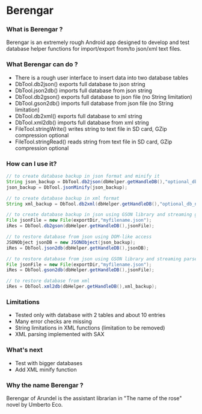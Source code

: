 Berengar
========

### What is Berengar ?

Berengar is an extremely rough Android app designed to develop and test database helper functions for import/export from/to json/xml text files.


### What Berengar can do ?

* There is a rough user interface to insert data into two database tables
* DbTool.db2json() exports full database to json string
* DbTool.json2db() imports full database from json string
* DbTool.db2gson() exports full database to json file (no String limitation)
* DbTool.gson2db() imports full database from json file (no String limitation)
* DbTool.db2xml() exports full database to xml string
* DbTool.xml2db() imports full database from xml string
* FileTool.stringWrite() writes string to text file in SD card, GZip compression optional
* FileTool.stringRead() reads string from text file in SD card, GZip compression optional


### How can I use it?

```java
// to create database backup in json format and minify it
String json_backup = DbTool.db2json(dbHelper.getHandleDB(),"optional_db_name").toString(3);
json_backup = DbTool.jsonMinify(json_backup);

// to create database backup in xml format
String xml_backup = DbTool.db2xml(dbHelper.getHandleDB(),"optional_db_name");

// to create database backup in json using GSON library and streaming generator
File jsonFile = new File(exportDir,"myfilename.json");
iRes = DbTool.db2gson(dbHelper.getHandleDB(),jsonFile);

// to restore database from json using DOM-like access
JSONObject jsonDB = new JSONObject(json_backup);
iRes = DbTool.json2db(dbHelper.getHandleDB(),jsonDB);

// to restore database from json using GSON library and streaming parser
File jsonFile = new File(exportDir,"myfilename.json");
iRes = DbTool.gson2db(dbHelper.getHandleDB(),jsonFile); 

// to restore database from xml
iRes = DbTool.xml2db(dbHelper.getHandleDB(),xml_backup);
```


### Limitations

* Tested only with database with 2 tables and about 10 entries
* Many error checks are missing
* String limitations in XML functions (limitation to be removed)
* XML parsing implemented with SAX


### What's next

* Test with bigger databases 
* Add XML minify function


### Why the name Berengar ?

Berengar of Arundel is the assistant librarian in "The name of the rose" novel by Umberto Eco.

